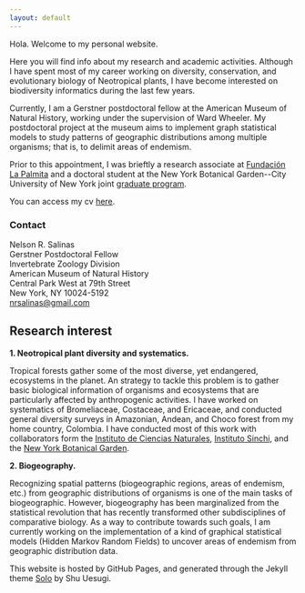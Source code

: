 ```yaml
---
layout: default
---
```


Hola. Welcome to my personal website.

Here you will find info about my research and academic activities. Although I have spent most of my career working on diversity, conservation, and evolutionary biology of Neotropical plants, I have become interested on biodiversity informatics during the last few years.

Currently, I am a Gerstner postdoctoral fellow at the American Museum of Natural History, working under the supervision of Ward Wheeler.
My postdoctoral project at the museum aims to implement graph statistical models to study patterns of geographic distributions among multiple organisms; that is, to delimit areas of endemism.

Prior to this appointment, I was brieftly a research associate at [Fundación La Palmita](http://lapalmita.com.co/pagina/) and a doctoral student at the New York Botanical Garden--City University of New York joint [graduate program](http://www.nybg.org/science-new/about/CMP-Graduate-Studies.php).

You can access my cv [here](nrsalinas_cv.pdf).

### Contact

Nelson R. Salinas  
Gerstner Postdoctoral Fellow  
Invertebrate Zoology Division  
American Museum of Natural History  
Central Park West at 79th Street  
New York, NY 10024-5192  
nrsalinas@gmail.com

## Research interest

__1. Neotropical plant diversity and systematics.__

Tropical forests gather some of the most diverse, yet endangered, ecosystems in the planet. An strategy to tackle this problem is to gather basic biological information of organisms and ecosystems that are particularly affected by anthropogenic activities. I have worked on systematics of Bromeliaceae, Costaceae, and Ericaceae, and conducted general diversity surveys in Amazonian, Andean, and Choco forest from my home country, Colombia. I have conducted most of this work with collaborators form the [Instituto de Ciencias Naturales](http://ciencias.bogota.unal.edu.co/icn/ "ICN"), [Instituto Sinchi](http://www.sinchi.org.co/), and the [New York Botanical Garden](http://www.nybg.org/science-new/).

__2. Biogeography.__

Recognizing spatial patterns (biogeographic regions, areas of endemism, etc.) from geographic distributions of organisms is one of the main tasks of biogeographic. However, biogeography has been marginalized from the statistical revolution that has recently transformed other subdisciplines of comparative biology. As a way to contribute towards such goals, I am currently working on the implementation of a kind of graphical statistical models (Hidden Markov Random Fields) to uncover areas of endemism from geographic distribution data.

This website is hosted by GitHub Pages, and generated through the Jekyll theme [Solo](http://chibicode.github.io/solo) by Shu Uesugi.
